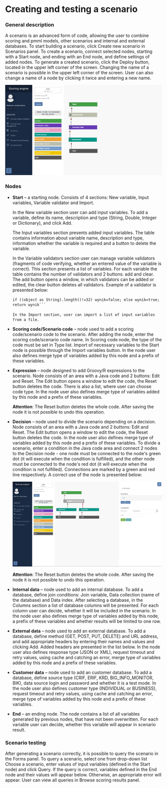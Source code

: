# Creating and testing a scenario #

### General description ###
A scenario is an advanced form of code, allowing the user to combine scoring and pmml models, other scenarios and internal and external databases. To start building a scenario, click Create new scenario in Scenarios panel. To create a scenario, connect selected nodes, starting with a Start node, and ending with an End node, and define settings of added nodes. To generate a created scenario, click the Deploy button, located in the upper left corner of the screen. Changing the name of a scenario is possible in the upper left corner of the screen. User can also change a name of a node by clicking it twice and entering a new name.

![Scenario view](images/Scenario.png "Scenario view")

### Nodes ###

- **Start** – a starting node. Consists of 4 sections: New variable, Input variables, Variable validator and Import.

	In the New variable section user can add input variables. To add a variable, define its name, description and type (String, Double, Integer or Dictionary), and click Add. 

	The Input variables section presents added input variables. The table contains information about variable name, description and type, information whether the variable is required and a button to delete the variable. 

	In the Variable validators section user can manage variable validators (fragments of code verifying, whether an entered value of the variable is correct). This section presents a list of variables. For each variable the table contains the number of validators and 2 buttons: add and clear. The add button opens a window, in which validators can be added or edited, the clear button deletes all validators.
	Example of a validator is presented below:

	```
	if ((object as String).length()!=32) wynik=false; else wynik=true; return wynik```

	In the Import section, user can import a list of input variables from a file.

- **Scoring code/Scenario code** – node used to add a scoring code/scenario code to the scenario. After adding the node, enter the scoring code/scenario code name. In Scoring code node, the type of the code must be set in Type list. Import of necessary variables to the Start node is possible through the Import variables button. In the node user also defines merge type of variables added by this node and a prefix of these variables.
- **Expression** – node designed to add Groovy/R expressions to the scenario. Node consists of an area with a Java code and 2 buttons: Edit and Reset. The Edit button opens a window to edit the code, the Reset button deletes the code. There is also a list, where user can choose code type. In the node user also defines merge type of variables added by this node and a prefix of these variables. 

	**Attention**: The Reset button deletes the whole code. After saving the node it is not possible to undo this operation.

- **Decision** – node used to divide the scenario depending on a decision. Node consists of an area with a Java code and 2 buttons: Edit and Reset. The Edit button opens a window to edit the code, the Reset button deletes the code. In the node user also defines merge type of variables added by this node and a prefix of these variables. To divide a scenario, enter a condition in the Java code area and connect 2 nodes to the Decision node - one node must be connected to the node's green dot (it will execute when the condition is fulfilled), and the other node must be connected to the node's red dot (it will execute when the condition is not fulfilled). Connections are marked by a green and red line respectively. A correct use of the node is presented below:

	![Decision node](images/Decision.png "Decision node")


	**Attention**: The Reset button deletes the whole code. After saving the node it is not possible to undo this operation.

- **Internal data** – node used to add an internal database. To add a database, define join conditions: Join variable, Data collection (name of the database) and Data index. After selecting a database, in the Columns section a list of database columns will be presented. For each column user can decide, whether it will be included in the scenario. In the node user also defines merge type of variables added by this node, a prefix of these variables and whether results will be limited to one row.

- **External data** – node used to add an external database. To add a database, define method (GET, POST, PUT, DELETE) and URL address, and add appropriate headers by entering their names and values and clicking Add. Added headers are presented in the list below. In the node user also defines response type (JSON or XML), request timeout and retry values, using cache and catching an error, merge type of variables added by this node and a prefix of these variables.

- **Customer data** – node used to add an customer database. To add a database, define source type (CRIF, ERIF, KRD, BIG_INFO_MONITOR, BIK), data source login and password and whether it is a test mode. In the node user also defines customer type (INDIVIDUAL or BUSINESS), request timeout and retry values, using cache and catching an error, merge type of variables added by this node and a prefix of these variables.

- **End** – an ending node. The node contains a list of all variables generated by previous nodes, that have not been overwritten. For each variable user can decide, whether this variable will appear in scenario result.

### Scenario testing ###
After generating a scenario correctly, it is possible to query the scenario in the Forms panel. To query a scenario, select one from drop-down list Choose a scenario, enter values of input variables (defined in the Start node) and click Query. If the query is correct, variables defined in the End node and their values will appear below. Otherwise, an appropriate error will appear. User can view all queries in Browse scoring results panel.
